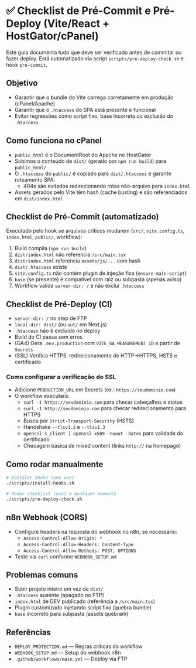 # ✅ Checklist de Pré-Commit e Pré-Deploy (Vite/React + HostGator/cPanel)

Este guia documenta tudo que deve ser verificado antes de commitar ou fazer deploy. Está automatizado via script `scripts/pre-deploy-check.sh` e hook `pre-commit`.

## Objetivo
- Garantir que o bundle do Vite carrega corretamente em produção (cPanel/Apache)
- Garantir que o `.htaccess` do SPA está presente e funcional
- Evitar regressões como script fixo, base incorreta ou exclusão do `.htaccess`

## Como funciona no cPanel
- `public_html` é o DocumentRoot do Apache no HostGator
- Subimos o conteúdo de `dist/` (gerado por `npm run build`) para `public_html/`
- O `.htaccess` do `public/` é copiado para `dist/.htaccess` e garante roteamento SPA:
  - 404s são evitados redirecionando rotas não-arquivo para `index.html`
- Assets gerados pelo Vite têm hash (cache busting) e são referenciados em `dist/index.html`

## Checklist de Pré-Commit (automatizado)
Executado pelo hook se arquivos críticos mudarem (`src/`, `vite.config.ts`, `index.html`, `public/`, workflow):

1. Build compila (`npm run build`)
2. `dist/index.html` não referencia `/src/main.tsx`
3. `dist/index.html` referencia `assets/js/...` com hash
4. `dist/.htaccess` existe
5. `vite.config.ts` não contém plugin de injeção fixa (`ensure-main-script`)
6. `base` (se presente) é compatível com raiz ou subpasta (apenas aviso)
7. Workflow valida `server-dir: /` e não exclui `.htaccess`

## Checklist de Pré-Deploy (CI)
- `server-dir: /` no step de FTP
- `local-dir: dist/` (ou `out/` em Next.js)
- `.htaccess` não é excluído no deploy
- Build do CI passa sem erros
- (GA4) Gera `.env.production` com `VITE_GA_MEASUREMENT_ID` a partir de `Secrets`
 - (SSL) Verifica HTTPS, redirecionamento de HTTP→HTTPS, HSTS e certificado

### Como configurar a verificação de SSL
- Adicione `PRODUCTION_URL` em Secrets (ex.: `https://seudominio.com`)
- O workflow executará:
  - `curl -I https://seudominio.com` para checar cabeçalhos e status
  - `curl -I http://seudominio.com` para checar redirecionamento para HTTPS
  - Busca por `Strict-Transport-Security` (HSTS)
  - Handshake `--tlsv1.2` e `--tlsv1.3`
  - `openssl s_client | openssl x509 -noout -dates` para validade do certificado
  - Checagem básica de mixed content (links `http://` na homepage)

## Como rodar manualmente
```bash
# Instalar hooks (uma vez)
./scripts/install-hooks.sh

# Rodar checklist local a qualquer momento
./scripts/pre-deploy-check.sh
```

## n8n Webhook (CORS)
- Configure headers na resposta do webhook no n8n, se necessário:
  - `Access-Control-Allow-Origin: *`
  - `Access-Control-Allow-Headers: Content-Type`
  - `Access-Control-Allow-Methods: POST, OPTIONS`
- Teste via `curl` conforme `WEBHOOK_SETUP.md`

## Problemas comuns
- Subir projeto inteiro em vez de `dist/`
- `.htaccess` ausente (apagado no FTP)
- `index.html` de DEV publicado (referência a `/src/main.tsx`)
- Plugin customizado injetando script fixo (quebra bundle)
- `base` incorreto para subpasta (assets quebram)

## Referências
- `DEPLOY_PROTECTION.md` — Regras críticas do workflow
- `WEBHOOK_SETUP.md` — Setup do webhook n8n
- `.github/workflows/main.yml` — Deploy via FTP
